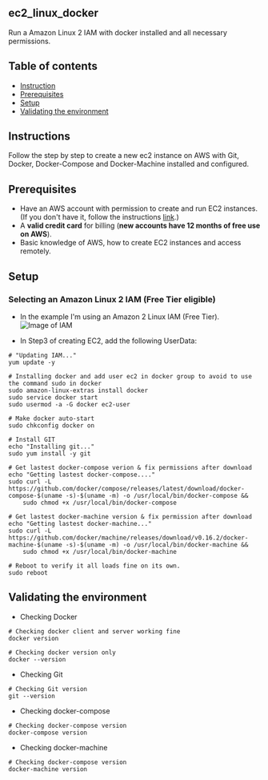 ## ec2_linux_docker
Run a Amazon Linux 2 IAM with docker installed and all necessary permissions.

## Table of contents
* [Instruction](#Instructions)
* [Prerequisites](#Prerequisites)
* [Setup](#setup)
* [Validating the environment](#Validating-the-environment)

## Instructions
Follow the step by step to create a new ec2 instance on AWS with Git, Docker, Docker-Compose and Docker-Machine installed and configured.

## Prerequisites
- Have an AWS account with permission to create and run EC2 instances. (If you don't have it, follow the instructions <a target="_blank" rel="noopener noreferrer" href="https://portal.aws.amazon.com/billing/signup?nc2=h_ct&src=header_signup&redirect_url=https%3A%2F%2Faws.amazon.com%2Fregistration-confirmation#/start">link</a>.)
- A <b>valid credit card</b> for billing (<b>new accounts have 12 months of free use on AWS</b>).
- Basic knowledge of AWS, how to create EC2 instances and access remotely.

## Setup

### Selecting an Amazon Linux 2 IAM (Free Tier eligible)
* In the example I'm using an Amazon 2 Linux IAM (Free Tier).
![Image of IAM](https://imgur.com/D9tcUlx.jpg)

* In Step3 of creating EC2, add the following UserData:

```shell
# "Updating IAM..."
yum update -y

# Installing docker and add user ec2 in docker group to avoid to use the command sudo in docker
sudo amazon-linux-extras install docker
sudo service docker start
sudo usermod -a -G docker ec2-user

# Make docker auto-start
sudo chkconfig docker on

# Install GIT
echo "Installing git..."
sudo yum install -y git

# Get lastest docker-compose verion & fix permissions after download
echo "Getting lastest docker-compose...."
sudo curl -L  https://github.com/docker/compose/releases/latest/download/docker-compose-$(uname -s)-$(uname -m) -o /usr/local/bin/docker-compose &&
    sudo chmod +x /usr/local/bin/docker-compose

# Get lastest docker-machine version & fix permission after download
echo "Getting lastest docker-machine..."
sudo curl -L https://github.com/docker/machine/releases/download/v0.16.2/docker-machine-$(uname -s)-$(uname -m) -o /usr/local/bin/docker-machine &&
    sudo chmod +x /usr/local/bin/docker-machine
    
# Reboot to verify it all loads fine on its own.
sudo reboot
```

## Validating the environment
* Checking Docker
```shell
# Checking docker client and server working fine
docker version

# Checking docker version only
docker --version
```

* Checking Git
```shell
# Checking Git version
git --version
```

* Checking docker-compose
```shell
# Checking docker-compose version
docker-compose version
```

* Checking docker-machine
```shell
# Checking docker-compose version
docker-machine version
```
